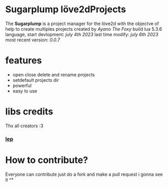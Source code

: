 # Sugarplump löve2dProjects
 The **Sugarplump** is a project manager for the löve2d with the objectve of help to create multiples projects created by _Ayano The Foxy_ build lua 5.3.6 language, start devlopment: _july 4th 2023_ last time modify: _july 6th 2023_ most recent version: _0.0.7_

# features
- open close delete and rename projects
- setdefault projects dir
- powerful
- easy to use

# libs credits
 Thx all creators :3
### [lep](https://github.com/AyanoTheFoxy/lep/tree/master)

# How to contribute?
 Everyone can contribute just do a fork and make a pull request i gonna see it ^*
